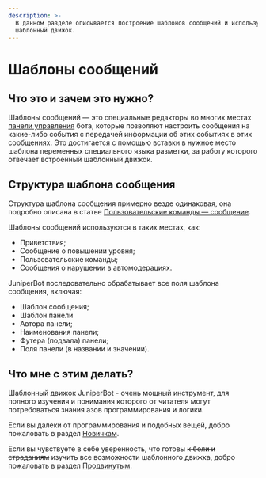 ```yaml
---
description: >-
  В данном разделе описывается построение шаблонов сообщений и используемый ими
  шаблонный движок.
---
```


# Шаблоны сообщений

## Что это и зачем это нужно?

Шаблоны сообщений — это специальные редакторы во многих местах [панели управления](../../#configure) бота, которые позволяют настроить сообщения на какие-либо события с передачей информации об этих событиях в этих сообщениях. Это достигается с помощью вставки в нужное место шаблона переменных специального языка разметки, за работу которого отвечает встроенный шаблонный движок.

## Структура шаблона сообщения

Структура шаблона сообщения примерно везде одинаковая, она подробно описана в статье [Пользовательские команды — сообщение](../custom-commands/message.md#povedenie-i-nastroiki).

Шаблоны сообщений используются в таких местах, как:

* Приветствия;
* Сообщение о повышении уровня;
* Пользовательские команды;
* Сообщения о нарушении в автомодерациях.

JuniperBot последовательно обрабатывает все поля шаблона сообщения, включая:

* Шаблон сообщения;
* Шаблон панели
* Автора панели;
* Наименования панели;
* Футера \(подвала\) панели;
* Поля панели \(в названии и значении\).

## Что мне с этим делать?

Шаблонный движок JuniperBot - очень мощный инструмент, для полного изучения и понимания которого от читателя могут потребоваться знания азов программирования и логики.

Если вы далеки от программирования и подобных вещей, добро пожаловать в раздел [Новичкам](beginners/).

Если вы чувствуете в себе уверенность, что готовы ~~к боли и страданиям~~ изучить все возможности шаблонного движка, добро пожаловать в раздел [Продвинутым](advanced/).

